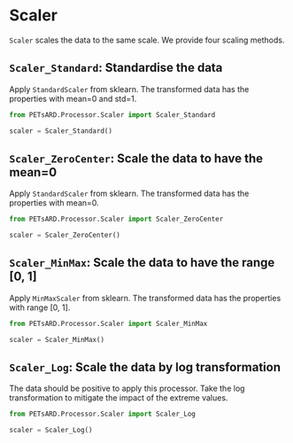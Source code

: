 # Scaler

`Scaler` scales the data to the same scale. We provide four scaling methods.

## `Scaler_Standard`: Standardise the data

Apply `StandardScaler` from sklearn. The transformed data has the properties with mean=0 and std=1.

```python
from PETsARD.Processor.Scaler import Scaler_Standard

scaler = Scaler_Standard()
```

## `Scaler_ZeroCenter`: Scale the data to have the mean=0

Apply `StandardScaler` from sklearn. The transformed data has the properties with mean=0.

```python
from PETsARD.Processor.Scaler import Scaler_ZeroCenter

scaler = Scaler_ZeroCenter()
```

## `Scaler_MinMax`: Scale the data to have the range [0, 1]

Apply `MinMaxScaler` from sklearn. The transformed data has the properties with range [0, 1].

```python
from PETsARD.Processor.Scaler import Scaler_MinMax

scaler = Scaler_MinMax()
```

## `Scaler_Log`: Scale the data by log transformation

The data should be positive to apply this processor. Take the log transformation to mitigate the impact of the extreme values.

```python
from PETsARD.Processor.Scaler import Scaler_Log

scaler = Scaler_Log()
```